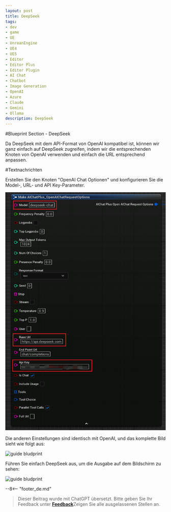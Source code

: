 ```yaml
---
layout: post
title: DeepSeek
tags:
- dev
- game
- UE
- UnreanEngine
- UE4
- UE5
- Editor
- Editor Plus
- Editor Plugin
- AI Chat
- Chatbot
- Image Generation
- OpenAI
- Azure
- Claude
- Gemini
- Ollama
description: DeepSeek
---
```


<meta property="og:title" content="UE 插件 AIChatPlus 使用说明 - 蓝图篇 - DeepSeek" />

#Blueprint Section - DeepSeek

Da DeepSeek mit dem API-Format von OpenAI kompatibel ist, können wir ganz einfach auf DeepSeek zugreifen, indem wir die entsprechenden Knoten von OpenAI verwenden und einfach die URL entsprechend anpassen.

#Textnachrichten

Erstellen Sie den Knoten "OpenAI Chat Optionen" und konfigurieren Sie die Model-, URL- und API Key-Parameter.

![guide bludprint](assets/img/2024-ue-aichatplus/usage/blueprint/deepseek_chat_1.png)

Die anderen Einstellungen sind identisch mit OpenAI, und das komplette Bild sieht wie folgt aus:

![guide bludprint](assets/img/2024-ue-aichatplus/guide_deepseek_blueprint_chat_1.png)

Führen Sie einfach DeepSeek aus, um die Ausgabe auf dem Bildschirm zu sehen:

![guide bludprint](assets/img/2024-ue-aichatplus/guide_deepseek_blueprint_chat_2.png)

--8<-- "footer_de.md"


> Dieser Beitrag wurde mit ChatGPT übersetzt. Bitte geben Sie Ihr Feedback unter [**Feedback**](https://github.com/disenone/wiki_blog/issues/new)Zeigen Sie alle ausgelassenen Stellen an. 
